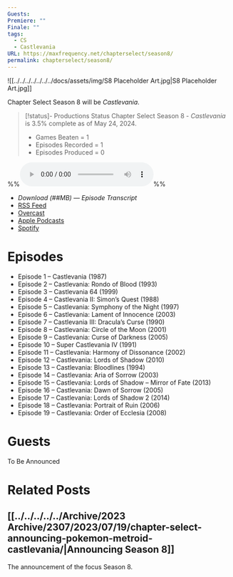 ```yaml
---
Guests: 
Premiere: ""
Finale: ""
tags:
  - CS
  - Castlevania
URL: https://maxfrequency.net/chapterselect/season8/
permalink: chapterselect/season8/
---
```

![[../../../../../../../docs/assets/img/S8 Placeholder Art.jpg|S8 Placeholder Art.jpg]]

Chapter Select Season 8 will be *Castlevania*.

> [!status]- Productions Status
> Chapter Select Season 8 - *Castlevania* is 3.5% complete as of May 24, 2024.
> - Games Beaten = 1
> - Episodes Recorded = 1
> - Episodes Produced = 0


%%<audio controls>
  <source src="">
</audio>%%

- *Download (##MB)  — Episode Transcript*
- [RSS Feed](https://chapterselectpod.libsyn.com/rss)
- [Overcast](https://overcast.fm/itunes1568777352/chapter-select)
- [Apple Podcasts](https://podcasts.apple.com/us/podcast/chapter-select/id1568777352)
- [Spotify](https://open.spotify.com/show/4f1TLZXbwtSX7uHROe9KlS)
# Episodes

- Episode 1 – Castlevania (1987)
- Episode 2 – Castlevania: Rondo of Blood (1993)
- Episode 3 – Castlevania 64 (1999)
- Episode 4 – Castlevania II: Simon’s Quest (1988)
- Episode 5 – Castlevania: Symphony of the Night (1997)
- Episode 6 – Castlevania: Lament of Innocence (2003)
- Episode 7 – Castlevania III: Dracula’s Curse (1990)
- Episode 8 – Castlevania: Circle of the Moon (2001)
- Episode 9 – Castlevania: Curse of Darkness (2005)
- Episode 10 – Super Castlevania IV (1991)
- Episode 11 – Castlevania: Harmony of Dissonance (2002)
- Episode 12 – Castlevania: Lords of Shadow (2010)
- Episode 13 – Castlevania: Bloodlines (1994)
- Episode 14 – Castlevania: Aria of Sorrow (2003)
- Episode 15 – Castlevania: Lords of Shadow – Mirror of Fate (2013)
- Episode 16 – Castlevania: Dawn of Sorrow (2005)
- Episode 17 – Castlevania: Lords of Shadow 2 (2014)
- Episode 18 – Castlevania: Portrait of Ruin (2006)
- Episode 19 – Castlevania: Order of Ecclesia (2008)
# Guests

To Be Announced
# Related Posts
## [[../../../../../Archive/2023 Archive/2307/2023/07/19/chapter-select-announcing-pokemon-metroid-castlevania/|Announcing Season 8]]

The announcement of the focus Season 8.
